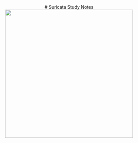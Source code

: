 <center>
# Suricata Study Notes
<img src="https://suricata.io/wp-content/uploads/2021/01/Logo-FINAL_Vertical_Color_Whitetext.png" height=400 >
</center>

